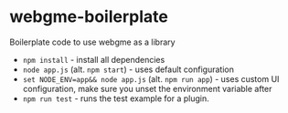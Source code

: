 # webgme-boilerplate
Boilerplate code to use webgme as a library

- `npm install` - install all dependencies
- `node app.js` (alt. `npm start`) - uses default configuration
- `set NODE_ENV=app&& node app.js` (alt. `npm run app`) - uses custom UI configuration, make sure you unset the environment variable after
- `npm run test` - runs the test example for a plugin.

